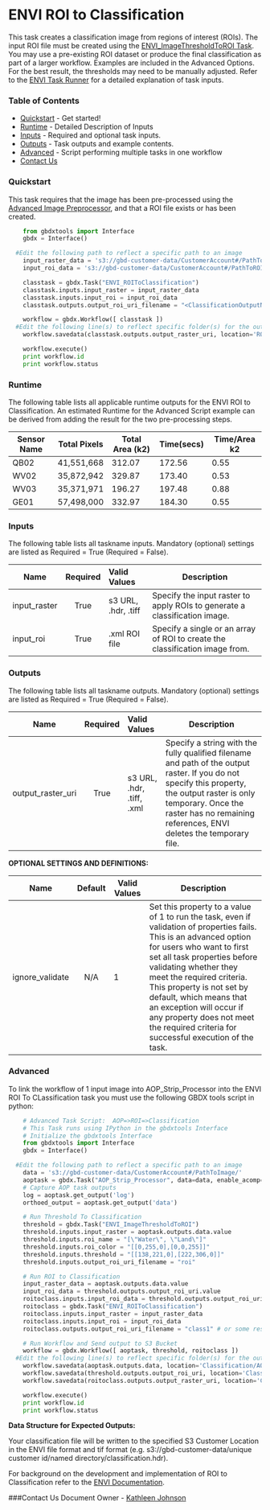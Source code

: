 
# ENVI ROI to Classification

This task creates a classification image from regions of interest (ROIs).  The input ROI file must be created using the [ENVI_ImageThresholdToROI Task](https://github.com/TDG-Platform/docs/blob/master/ENVI_ImageThresholdtoROI.md).  You may use a pre-existing ROI dataset or  produce the final classification as part of a larger workflow. Examples are included in the Advanced Options.  For the best result, the thresholds may need to be manually adjusted. Refer to the [ENVI Task Runner](https://github.com/TDG-Platform/docs/blob/master/ENVI_Task_Runner_Inputs.md) for a detailed explanation of task inputs.

### Table of Contents
 * [Quickstart](#quickstart) - Get started!
 * [Runtime](#runtime) - Detailed Description of Inputs
 * [Inputs](#inputs) - Required and optional task inputs.
 * [Outputs](#outputs) - Task outputs and example contents.
 * [Advanced](#advanced) - Script performing multiple tasks in one workflow
 * [Contact Us](#contact-us)

### Quickstart

This task requires that the image has been pre-processed using the [Advanced Image Preprocessor](https://github.com/TDG-Platform/docs/blob/master/AOP_Strip_Processor.md), and that a ROI file exists or has been created.

```python
  	from gbdxtools import Interface
	gbdx = Interface()

  #Edit the following path to reflect a specific path to an image
	input_raster_data = 's3://gbd-customer-data/CustomerAccount#/PathToImage/'
	input_roi_data = 's3://gbd-customer-data/CustomerAccount#/PathToROIFile/'

	classtask = gbdx.Task("ENVI_ROIToClassification")
	classtask.inputs.input_raster = input_raster_data
	classtask.inputs.input_roi = input_roi_data
	classtask.outputs.output_roi_uri_filename = "<ClassificationOutputName>"

	workflow = gbdx.Workflow([ classtask ])
  #Edit the following line(s) to reflect specific folder(s) for the output file (example location provided)
	workflow.savedata(classtask.outputs.output_raster_uri, location='ROIToClassification/outputfile')

	workflow.execute()
	print workflow.id
	print workflow.status
```


### Runtime

The following table lists all applicable runtime outputs for the ENVI ROI to Classification. An estimated Runtime for the Advanced Script example can be derived from adding the result for the two pre-processing steps.

  Sensor Name  |  Total Pixels  |  Total Area (k2)  |  Time(secs)  |  Time/Area k2
--------|:----------:|-----------|----------------|---------------
QB02 | 41,551,668 | 312.07 | 172.56 | 0.55 |
WV02|35,872,942 | 329.87 | 173.40 | 0.53 |
WV03|35,371,971 | 196.27 | 197.48 | 0.88 |
GE01| 57,498,000 | 332.97 | 184.30 | 0.55 |


### Inputs
The following table lists all taskname inputs.
Mandatory (optional) settings are listed as Required = True (Required = False).

  Name       |  Required  |  Valid Values       |  Description  
-------------|:-----------:|:--------------------|---------------
input_raster | True       | s3 URL, .hdr, .tiff  | Specify the input raster to apply ROIs to generate a classification image.
input_roi    | True       | .xml ROI file | Specify a single or an array of ROI to create the classification image from.

### Outputs
The following table lists all taskname outputs.
Mandatory (optional) settings are listed as Required = True (Required = False).

  Name            |  Required  |  Valid Values             | Description  
------------------|:---------: |:------------------------- |---------------
output_raster_uri | True       | s3 URL, .hdr, .tiff, .xml | Specify a string with the fully qualified filename and path of the output raster. If you do not specify this property, the output raster is only temporary. Once the raster has no remaining references, ENVI deletes the temporary file.


**OPTIONAL SETTINGS AND DEFINITIONS:**

Name                 |       Default    | Valid Values |   Description
---------------------|:----------------:|---------------------------------|-----------------
ignore_validate      |          N/A     |     1        |Set this property to a value of 1 to run the task, even if validation of properties fails. This is an advanced option for users who want to first set all task properties before validating whether they meet the required criteria. This property is not set by default, which means that an exception will occur if any property does not meet the required criteria for successful execution of the task.

### Advanced

To link the workflow of 1 input image into AOP_Strip_Processor into the ENVI ROI To CLassification task you must use the following GBDX tools script in python:

```python
	# Advanced Task Script:  AOP=>ROI=>Classification
	# This Task runs using IPython in the gbdxtools Interface
	# Initialize the gbdxtools Interface
	from gbdxtools import Interface
	gbdx = Interface()

  #Edit the following path to reflect a specific path to an image
	data = 's3://gbd-customer-data/CustomerAccount#/PathToImage/'
	aoptask = gbdx.Task("AOP_Strip_Processor", data=data, enable_acomp=True, bands='MS', enable_pansharpen=False, enable_dra=False)
	# Capture AOP task outputs
	log = aoptask.get_output('log')
	orthoed_output = aoptask.get_output('data')

	# Run Threshold To Classification
	threshold = gbdx.Task("ENVI_ImageThresholdToROI")
	threshold.inputs.input_raster = aoptask.outputs.data.value
	threshold.inputs.roi_name = "[\"Water\", \"Land\"]"
	threshold.inputs.roi_color = "[[0,255,0],[0,0,255]]"
	threshold.inputs.threshold = "[[138,221,0],[222,306,0]]"
	threshold.inputs.output_roi_uri_filename = "roi"

	# Run ROI to Classification
	input_raster_data = aoptask.outputs.data.value
	input_roi_data = threshold.outputs.output_roi_uri.value
	roitoclass.inputs.input_roi_data = threshold.outputs.output_roi_uri.value
	roitoclass = gbdx.Task("ENVI_ROIToClassification")
	roitoclass.inputs.input_raster = input_raster_data
	roitoclass.inputs.input_roi = input_roi_data
	roitoclass.outputs.output_roi_uri_filename = "class1" # or some resonable classification output filename

	# Run Workflow and Send output to S3 Bucket
	workflow = gbdx.Workflow([ aoptask, threshold, roitoclass ])
  #Edit the following line(s) to reflect specific folder(s) for the output file (example location provided)
	workflow.savedata(aoptask.outputs.data, location='Classification/AOP/output_raster')
	workflow.savedata(threshold.outputs.output_roi_uri, location='Classification/Threshold/OutputROI')
	workflow.savedata(roitoclass.outputs.output_raster_uri, location='Classification/ROIToClassification/output_raster')

	workflow.execute()
	print workflow.id
	print workflow.status
```

**Data Structure for Expected Outputs:**

Your classification file will be written to the specified S3 Customer Location in the ENVI file format and tif format (e.g.  s3://gbd-customer-data/unique customer id/named directory/classification.hdr).  

For background on the development and implementation of ROI to Classification refer to the [ENVI Documentation](http://www.harrisgeospatial.com/docs/enviroitoclassificationtask.html).


###Contact Us
Document Owner - [Kathleen Johnson](kajohnso@digitalglobe.com)
